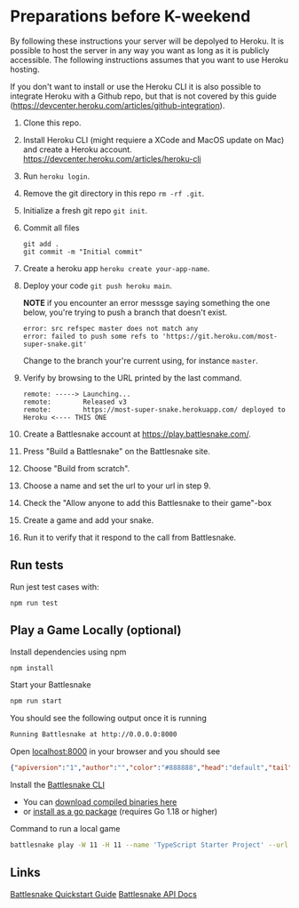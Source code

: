 # Preparations before K-weekend

By following these instructions your server will be depolyed to Heroku. It is possible to host the server in any way you want as long as it is publicly accessible. The following instructions assumes that you want to use Heroku hosting.

If you don't want to install or use the Heroku CLI it is also possible to integrate Heroku with a Github repo, but that is not covered by this guide (https://devcenter.heroku.com/articles/github-integration).

1. Clone this repo.
2. Install Heroku CLI (might requiere a XCode and MacOS update on Mac) and create a Heroku account.
    https://devcenter.heroku.com/articles/heroku-cli
3. Run `heroku login`.
4. Remove the git directory in this repo `rm -rf .git`.
5. Initialize a fresh git repo `git init`.
6. Commit all files 
    ```
    git add .
    git commit -m "Initial commit"
    ```
7. Create a heroku app `heroku create your-app-name`.
8. Deploy your code `git push heroku main`. 

    **NOTE** if you encounter an error messsge saying something the one below, you're trying to push a branch that doesn't exist.

    ````
    error: src refspec master does not match any  
    error: failed to push some refs to 'https://git.heroku.com/most-super-snake.git'
    ````
    
    Change to the branch your're current using, for instance `master`.
    
9. Verify by browsing to the URL printed by the last command. 
    
    ````
    remote: -----> Launching...
    remote:        Released v3
    remote:        https://most-super-snake.herokuapp.com/ deployed to Heroku <---- THIS ONE 
    ````
10. Create a Battlesnake account at https://play.battlesnake.com/.
11. Press "Build a Battlesnake" on the Battlesnake site.
12. Choose "Build from scratch".
13. Choose a name and set the url to your url in step 9.
14. Check the "Allow anyone to add this Battlesnake to their game"-box
15. Create a game and add your snake.
16. Run it to verify that it respond to the call from Battlesnake.

## Run tests

Run jest test cases with:
```
npm run test
```

## Play a Game Locally (optional)

Install dependencies using npm

```sh
npm install
```

Start your Battlesnake

```sh
npm run start
```

You should see the following output once it is running

```sh
Running Battlesnake at http://0.0.0.0:8000
```

Open [localhost:8000](http://localhost:8000) in your browser and you should see

```json
{"apiversion":"1","author":"","color":"#888888","head":"default","tail":"default"}
```

Install the [Battlesnake CLI](https://github.com/BattlesnakeOfficial/rules/tree/main/cli)
* You can [download compiled binaries here](https://github.com/BattlesnakeOfficial/rules/releases)
* or [install as a go package](https://github.com/BattlesnakeOfficial/rules/tree/main/cli#installation) (requires Go 1.18 or higher)

Command to run a local game

```sh
battlesnake play -W 11 -H 11 --name 'TypeScript Starter Project' --url http://localhost:8000 -g solo --browser
```

## Links
[Battlesnake Quickstart Guide](https://docs.battlesnake.com/quickstart)
[Battlesnake API Docs](https://docs.battlesnake.com/api)

